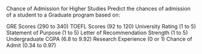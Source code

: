 Chance of Admission for Higher Studies
Predict the chances of admission of a student to a Graduate program based on:

GRE Scores (290 to 340)
TOEFL Scores (92 to 120)
University Rating (1 to 5)
Statement of Purpose (1 to 5)
Letter of Recommendation Strength (1 to 5)
Undergraduate CGPA (6.8 to 9.92)
Research Experience (0 or 1)
Chance of Admit (0.34 to 0.97)
